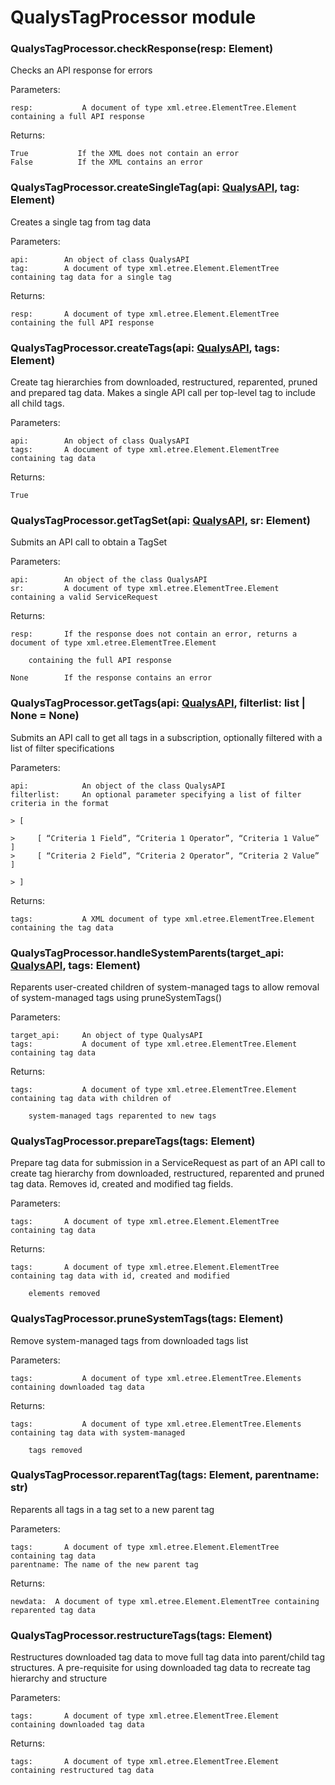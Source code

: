 # QualysTagProcessor module


### QualysTagProcessor.checkResponse(resp: Element)
Checks an API response for errors

Parameters:

    resp:           A document of type xml.etree.ElementTree.Element containing a full API response

Returns:

    True           If the XML does not contain an error
    False          If the XML contains an error


### QualysTagProcessor.createSingleTag(api: [QualysAPI](QualysAPI.md#QualysAPI.QualysAPI), tag: Element)
Creates a single tag from tag data

Parameters:

    api:        An object of class QualysAPI
    tag:        A document of type xml.etree.Element.ElementTree containing tag data for a single tag

Returns:

    resp:       A document of type xml.etree.Element.ElementTree containing the full API response


### QualysTagProcessor.createTags(api: [QualysAPI](QualysAPI.md#QualysAPI.QualysAPI), tags: Element)
Create tag hierarchies from downloaded, restructured, reparented, pruned and prepared tag data.  Makes a single API
call per top-level tag to include all child tags.

Parameters:

    api:        An object of class QualysAPI
    tags:       A document of type xml.etree.Element.ElementTree containing tag data

Returns:

    True


### QualysTagProcessor.getTagSet(api: [QualysAPI](QualysAPI.md#QualysAPI.QualysAPI), sr: Element)
Submits an API call to obtain a TagSet

Parameters:

    api:        An object of the class QualysAPI
    sr:         A document of type xml.etree.ElementTree.Element containing a valid ServiceRequest

Returns:

    resp:       If the response does not contain an error, returns a document of type xml.etree.ElementTree.Element

        containing the full API response

    None        If the response contains an error


### QualysTagProcessor.getTags(api: [QualysAPI](QualysAPI.md#QualysAPI.QualysAPI), filterlist: list | None = None)
Submits an API call to get all tags in a subscription, optionally filtered with a list of filter specifications

Parameters:

    api:            An object of the class QualysAPI
    filterlist:     An optional parameter specifying a list of filter criteria in the format

    > [

    >     [ “Criteria 1 Field”, “Criteria 1 Operator”, “Criteria 1 Value” ]
    >     [ “Criteria 2 Field”, “Criteria 2 Operator”, “Criteria 2 Value” ]

    > ]

Returns:

    tags:           A XML document of type xml.etree.ElementTree.Element containing the tag data


### QualysTagProcessor.handleSystemParents(target_api: [QualysAPI](QualysAPI.md#QualysAPI.QualysAPI), tags: Element)
Reparents user-created children of system-managed tags to allow removal of system-managed tags using
pruneSystemTags()

Parameters:

    target_api:     An object of type QualysAPI
    tags:           A document of type xml.etree.ElementTree.Element containing tag data

Returns:

    tags:           A document of type xml.etree.ElementTree.Element containing tag data with children of

        system-managed tags reparented to new tags


### QualysTagProcessor.prepareTags(tags: Element)
Prepare tag data for submission in a ServiceRequest as part of an API call to create tag hierarchy from
downloaded, restructured, reparented and pruned tag data.  Removes id, created and modified tag fields.

Parameters:

    tags:       A document of type xml.etree.Element.ElementTree containing tag data

Returns:

    tags:       A document of type xml.etree.Element.ElementTree containing tag data with id, created and modified

        elements removed


### QualysTagProcessor.pruneSystemTags(tags: Element)
Remove system-managed tags from downloaded tags list

Parameters:

    tags:           A document of type xml.etree.ElementTree.Elements containing downloaded tag data

Returns:

    tags:           A document of type xml.etree.ElementTree.Elements containing tag data with system-managed

        tags removed


### QualysTagProcessor.reparentTag(tags: Element, parentname: str)
Reparents all tags in a tag set to a new parent tag

Parameters:

    tags:       A document of type xml.etree.Element.ElementTree containing tag data
    parentname: The name of the new parent tag

Returns:

    newdata:  A document of type xml.etree.Element.ElementTree containing reparented tag data


### QualysTagProcessor.restructureTags(tags: Element)
Restructures downloaded tag data to move full tag data into parent/child tag structures.  A pre-requisite for
using downloaded tag data to recreate tag hierarchy and structure

Parameters:

    tags:       A document of type xml.etree.ElementTree.Element containing downloaded tag data

Returns:

    tags:       A document of type xml.etree.ElementTree.Element containing restructured tag data
